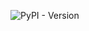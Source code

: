 <!-- <h1 align="center">

<img src="https://example.com/logo.svg" width="300">

</h1><br> --> 

![PyPI - Version](https://img.shields.io/pypi/v/sifty?pypiBaseUrl=https%3A%2F%2Fpypi.org%2Fp%2Fsifty&style=for-the-badge&logo=python&logoColor=%23fff)
